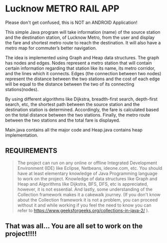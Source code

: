 # Lucknow METRO RAIL APP

Please don't get confused, this is NOT an ANDROID Application!

This simple Java program will take information (name) of the source station and the destination station, of Lucknow Metro, from the user and display the fare and shortest metro route to reach the destination. It will also have a metro map for commuter’s better navigation.

The idea is implemented using Graph and Heap data structures.
The graph has nodes and edges. Nodes represent a metro station that will contain certain information regarding that station like its name, its metro corridor, and the lines which it connects. Edges (the connection between two nodes) represent the distance between the two stations and the cost of each edge will be equal to the distance between the two of its connecting stations(nodes). 

By using different algorithms like Dijkstra, breadth-first search, depth-first search, etc, the shortest path between the source station and the destination station is determined. Accordingly, the fare is calculated based on the total distance between the two stations. Finally, the metro route between the two stations and the total fare is displayed.

Main.java contains all the major code and Heap.java contains heap implementation.


##  REQUIREMENTS

> The project can run on any online or offline Integrated Development Environment (IDE) like Eclipse, Netbeans, ideone.com, etc.
> You should have at least elementary knowledge of Java Programming language to work on the project.
> Knowledge of data structures like Graph and Heap and Algorithms like Dijkstra, BFS, DFS, etc is appreciated, however, it is not essential.
> And lastly, some understanding of the Collection framework makes it a cakewalk journey. (If you don't know about the Collection framework it is not a                   problem, you can proceed without it and while working if you feel the need to know you can refer to https://www.geeksforgeeks.org/collections-in-java-2/ ).


## That was all... You are all set to work on the project!!!!  
	
